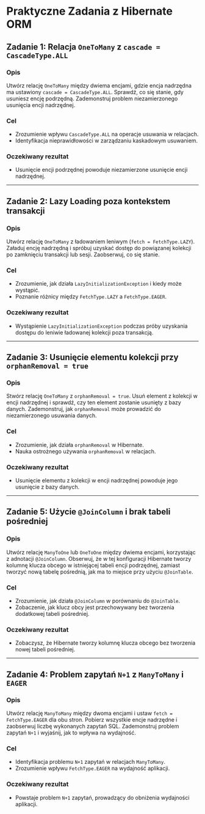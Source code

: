 # Praktyczne Zadania z Hibernate ORM

## Zadanie 1: Relacja `OneToMany` z `cascade = CascadeType.ALL`

### Opis

Utwórz relację `OneToMany` między dwiema encjami, gdzie encja nadrzędna ma ustawiony `cascade = CascadeType.ALL`. Sprawdź, co się stanie, gdy usuniesz encję podrzędną. Zademonstruj problem niezamierzonego usunięcia encji nadrzędnej.

### Cel
- Zrozumienie wpływu `CascadeType.ALL` na operacje usuwania w relacjach.
- Identyfikacja nieprawidłowości w zarządzaniu kaskadowym usuwaniem.

### Oczekiwany rezultat
- Usunięcie encji podrzędnej powoduje niezamierzone usunięcie encji nadrzędnej.

---

## Zadanie 2: Lazy Loading poza kontekstem transakcji

### Opis

Utwórz relację `OneToMany` z ładowaniem leniwym (`fetch = FetchType.LAZY`). Załaduj encję nadrzędną i spróbuj uzyskać dostęp do powiązanej kolekcji po zamknięciu transakcji lub sesji. Zaobserwuj, co się stanie.

### Cel
- Zrozumienie, jak działa `LazyInitializationException` i kiedy może wystąpić.
- Poznanie różnicy między `FetchType.LAZY` a `FetchType.EAGER`.

### Oczekiwany rezultat
- Wystąpienie `LazyInitializationException` podczas próby uzyskania dostępu do leniwie ładowanej kolekcji poza transakcją.

---

## Zadanie 3: Usunięcie elementu kolekcji przy `orphanRemoval = true`

### Opis

Stwórz relację `OneToMany` z `orphanRemoval = true`. Usuń element z kolekcji w encji nadrzędnej i sprawdź, czy ten element zostanie usunięty z bazy danych. Zademonstruj, jak `orphanRemoval` może prowadzić do niezamierzonego usuwania danych.

### Cel
- Zrozumienie, jak działa `orphanRemoval` w Hibernate.
- Nauka ostrożnego używania `orphanRemoval` w relacjach.

### Oczekiwany rezultat
- Usunięcie elementu z kolekcji w encji nadrzędnej powoduje jego usunięcie z bazy danych.

---

## Zadanie 5: Użycie `@JoinColumn` i brak tabeli pośredniej

### Opis

Utwórz relację `ManyToOne` lub `OneToOne` między dwiema encjami, korzystając z adnotacji `@JoinColumn`. Obserwuj, że w tej konfiguracji Hibernate tworzy kolumnę klucza obcego w istniejącej tabeli encji podrzędnej, zamiast tworzyć nową tabelę pośrednią, jak ma to miejsce przy użyciu `@JoinTable`.

### Cel
- Zrozumienie, jak działa `@JoinColumn` w porównaniu do `@JoinTable`.
- Zobaczenie, jak klucz obcy jest przechowywany bez tworzenia dodatkowej tabeli pośredniej.

### Oczekiwany rezultat
- Zobaczysz, że Hibernate tworzy kolumnę klucza obcego bez tworzenia nowej tabeli pośredniej.

---

## Zadanie 4: Problem zapytań `N+1` z `ManyToMany` i `EAGER`

### Opis

Utwórz relację `ManyToMany` między dwoma encjami i ustaw `fetch = FetchType.EAGER` dla obu stron. Pobierz wszystkie encje nadrzędne i zaobserwuj liczbę wykonanych zapytań SQL. Zademonstruj problem zapytań `N+1` i wyjaśnij, jak to wpływa na wydajność.

### Cel
- Identyfikacja problemu `N+1` zapytań w relacjach `ManyToMany`.
- Zrozumienie wpływu `FetchType.EAGER` na wydajność aplikacji.

### Oczekiwany rezultat
- Powstaje problem `N+1` zapytań, prowadzący do obniżenia wydajności aplikacji.

